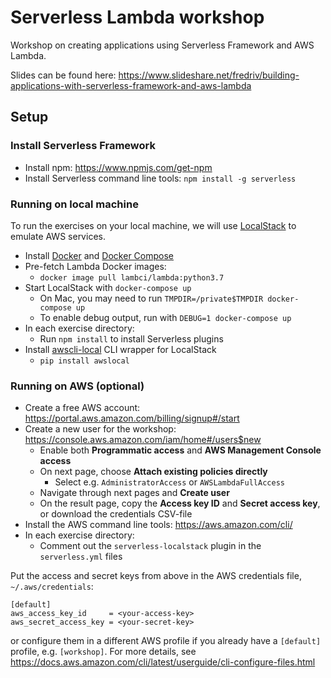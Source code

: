 Serverless Lambda workshop
==========================

Workshop on creating applications using Serverless Framework and AWS Lambda.

Slides can be found here: https://www.slideshare.net/fredriv/building-applications-with-serverless-framework-and-aws-lambda

## Setup

### Install Serverless Framework

- Install npm: https://www.npmjs.com/get-npm
- Install Serverless command line tools: `npm install -g serverless`

### Running on local machine

To run the exercises on your local machine, we will use [LocalStack](https://github.com/localstack/localstack) to emulate AWS services.

- Install [Docker](https://docs.docker.com/install/#supported-platforms) and [Docker Compose](https://docs.docker.com/compose/install/)
- Pre-fetch Lambda Docker images:
  - `docker image pull lambci/lambda:python3.7`
- Start LocalStack with `docker-compose up`
  - On Mac, you may need to run `TMPDIR=/private$TMPDIR docker-compose up`
  - To enable debug output, run with `DEBUG=1 docker-compose up`
- In each exercise directory:
  - Run `npm install` to install Serverless plugins
- Install [awscli-local](https://github.com/localstack/awscli-local) CLI wrapper for LocalStack
  - `pip install awslocal`

### Running on AWS (optional)

- Create a free AWS account: https://portal.aws.amazon.com/billing/signup#/start
- Create a new user for the workshop: https://console.aws.amazon.com/iam/home#/users$new
  - Enable both **Programmatic access** and **AWS Management Console access**
  - On next page, choose **Attach existing policies directly**
    - Select e.g. `AdministratorAccess` or `AWSLambdaFullAccess`
  - Navigate through next pages and **Create user**
  - On the result page, copy the **Access key ID** and **Secret access key**, or download the credentials CSV-file
- Install the AWS command line tools: https://aws.amazon.com/cli/
- In each exercise directory:
  - Comment out the `serverless-localstack` plugin in the `serverless.yml` files

Put the access and secret keys from above in the AWS credentials file, `~/.aws/credentials`:
```
[default]
aws_access_key_id     = <your-access-key>
aws_secret_access_key = <your-secret-key>
```
or configure them in a different AWS profile if you already have a `[default]` profile, e.g. `[workshop]`. For more details, see https://docs.aws.amazon.com/cli/latest/userguide/cli-configure-files.html

